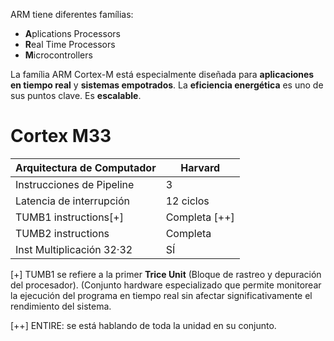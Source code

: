 ARM tiene diferentes famílias:
* **A**plications Processors
* **R**eal Time Processors
* **M**icrocontrollers

La família ARM Cortex-M está especialmente diseñada para **aplicaciones en tiempo real** y **sistemas empotrados**. La **eficiencia energética** es uno de sus puntos clave. Es **escalable**.

# **Cortex M33**

| Arquitectura de Computador | Harvard       |
| -------------------------- | ------------- |
| Instrucciones de Pipeline  | 3             |
| Latencia de interrupción   | 12 ciclos     |
| TUMB1 instructions[+]      | Completa [++] |
| TUMB2 instructions         | Completa      |
| Inst Multiplicación 32·32  | SÍ            |
[+] TUMB1 se refiere a la primer **Trice Unit** (Bloque de rastreo y depuración del procesador). (Conjunto hardware especializado que permite monitorear la ejecución del programa en tiempo real sin afectar significativamente el rendimiento del sistema.

[++] ENTIRE: se está hablando de toda la unidad en su conjunto. 